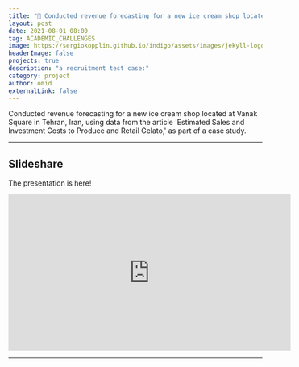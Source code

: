 ```yaml
---
title: "🍦 Conducted revenue forecasting for a new ice cream shop located Vanak Square in Tehran, Iran"
layout: post
date: 2021-08-01 08:00
tag: ACADEMIC_CHALLENGES 
image: https://sergiokopplin.github.io/indigo/assets/images/jekyll-logo-light-solid.png
headerImage: false
projects: true
description: "a recruitment test case:"
category: project
author: omid
externalLink: false
---
```


Conducted revenue forecasting for a new ice cream shop located at Vanak Square in Tehran, Iran, using data from the article 'Estimated Sales and Investment Costs to Produce and Retail Gelato,' as part of a case study.

---

## Slideshare

The presentation is here!

<iframe src="https://www.slideshare.net/slideshow/embed_code/key/arJSTR3ojZi7sT?hostedIn=slideshare&page=upload" width="560" height="310" frameborder="0" marginwidth="0" marginheight="0" scrolling="no"></iframe>

---
